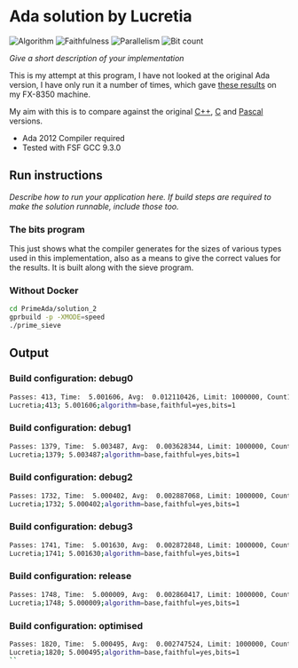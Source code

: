 # Ada solution by Lucretia

![Algorithm](https://img.shields.io/badge/Algorithm-base-green)
![Faithfulness](https://img.shields.io/badge/Faithful-yes-green)
![Parallelism](https://img.shields.io/badge/Parallel-no-green)
![Bit count](https://img.shields.io/badge/Bits-1-green)

<!-- Using the Community IDE and Compiler found :
https://www.adacore.com/download -->

*Give a short description of your implementation*

This is my attempt at this program, I have not looked at the original Ada version, I have only run it a number of times, which gave [these results](./my_results.md#PrimeAda_solution_1) on my FX-8350 machine.

My aim with this is to compare against the original [C++](./my_results.md#PrimeCPP_solution_1), [C](./my_results.md#PrimeC_solution_1) and [Pascal](./my_results.md#PrimePascal_solution_1) versions.

* Ada 2012 Compiler required
* Tested with FSF GCC 9.3.0

## Run instructions

*Describe how to run your application here. If build steps are required to make the solution runnable, include those too.*

### The bits program

This just shows what the compiler generates for the sizes of various types used in this implementation, also as a means to give the correct values for the results. It is built along with the sieve program.

### Without Docker

```bash
cd PrimeAda/solution_2
gprbuild -p -XMODE=speed
./prime_sieve
```

## Output

### Build configuration: debug0

```bash
Passes: 413, Time:  5.001606, Avg:  0.012110426, Limit: 1000000, Count1: 78498, Count2: 78498, Valid: TRUE
Lucretia;413; 5.001606;algorithm=base,faithful=yes,bits=1
```

### Build configuration: debug1

```bash
Passes: 1379, Time:  5.003487, Avg:  0.003628344, Limit: 1000000, Count1: 78498, Count2: 78498, Valid: TRUE
Lucretia;1379; 5.003487;algorithm=base,faithful=yes,bits=1
```

### Build configuration: debug2

```bash
Passes: 1732, Time:  5.000402, Avg:  0.002887068, Limit: 1000000, Count1: 78498, Count2: 78498, Valid: TRUE
Lucretia;1732; 5.000402;algorithm=base,faithful=yes,bits=1
```

### Build configuration: debug3

```bash
Passes: 1741, Time:  5.001630, Avg:  0.002872848, Limit: 1000000, Count1: 78498, Count2: 78498, Valid: TRUE
Lucretia;1741; 5.001630;algorithm=base,faithful=yes,bits=1
```

### Build configuration: release

```bash
Passes: 1748, Time:  5.000009, Avg:  0.002860417, Limit: 1000000, Count1: 78498, Count2: 78498, Valid: TRUE
Lucretia;1748; 5.000009;algorithm=base,faithful=yes,bits=1
```

### Build configuration: optimised

```bash
Passes: 1820, Time:  5.000495, Avg:  0.002747524, Limit: 1000000, Count1: 78498, Count2: 78498, Valid: TRUE
Lucretia;1820; 5.000495;algorithm=base,faithful=yes,bits=1
``
